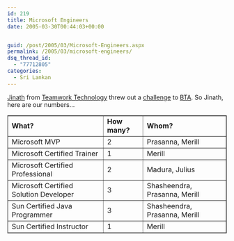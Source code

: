 ```yaml
---
id: 219
title: Microsoft Engineers
date: 2005-03-30T00:44:03+00:00


guid: /post/2005/03/Microsoft-Engineers.aspx
permalink: /2005/03/microsoft-engineers/
dsq_thread_id:
  - "77712805"
categories:
  - Sri Lankan
---
```

<p><a href="http://jinath.weblogs.us/">Jinath</a> from <a href="http://www.teamwork.se/">Teamwork Technology</a> threw out a <a href="http://jinath.weblogs.us/archives/026752.html">challenge</a> to <a href="http://www.bta.cc/">BTA</a>. So Jinath, here are our numbers&hellip;</p>
<table border="1">
<tbody>
<tr>
<td><strong>What?</strong></td>
<td><strong>How many?</strong></td>
<td><strong>Whom?</strong></td></tr></tbody>
<tbody>
<tr>
<td>Microsoft MVP</td>
<td>2</td>
<td>Prasanna, Merill</td></tr></tbody>
<tbody>
<tr>
<td>Microsoft Certified Trainer</td>
<td>1</td>
<td>Merill</td></tr>
<tr>
<td>Microsoft Certified Professional</td>
<td>2</td>
<td>Madura, Julius</td></tr></tbody>
<tbody>
<tr>
<td>Microsoft Certified Solution Developer</td>
<td>3</td>
<td>Shasheendra, Prasanna, Merill</td></tr></tbody>
<tbody>
<tr>
<td>Sun Certified Java Programmer</td>
<td>3</td>
<td>Shasheendra, Prasanna, Merill</td></tr></tbody>
<tbody>
<tr>
<td>Sun Certified Instructor</td>
<td>1</td>
<td>Merill</td></tr></tbody></table>
<p>&nbsp;</p>